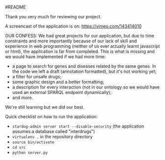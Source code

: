 #README

Thank you very much for reviewing our project.

A screencast of the application is on: https://vimeo.com/143414010

OUR CONFESS:
We had great projects for our application, but due to time constraints and more importantly because of our lack of skill and experience in web programming (neither of us ever actually learnt javascript or html), the application is far from completed.
This is what is missing and we would have implemented if we had more time:
- a page to search for genes and diseases related by the same genes. In the code we left a draft (annotation formatted), but it's not working yet;
- a filter for unsafe drugs;
- some graphic design and a better formatting;
- a description for every interaction (not in our ontology so we would have used an external SPARQL endpoint dynamically);
- and more.

We're still learning but we did our best.

Quick checklist on how to run the application:
* `stardog-admin server start --disable-security` (the application assumes a database called "interdrugs")
* `virtualenv .` in the repository directory
* `source bin/activate` 
* `cd src`
* `python server.py`
